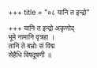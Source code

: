 +++
title = "०८ यानि त इन्द्रो"

+++
यानि त इन्द्रो अकृणोद्  
भूमे नामानि वृत्रहा ।  
तानि ते बभ्रोः सं विद्म  
सेहैधि विषदूषणी ॥